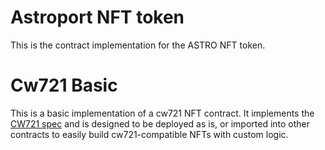 # Astroport NFT token

This is the contract implementation for the ASTRO NFT token.


# Cw721 Basic

This is a basic implementation of a cw721 NFT contract. It implements
the [CW721 spec](https://github.com/CosmWasm/cw-nfts/blob/main/contracts/cw721-base/README.md) and is designed to
be deployed as is, or imported into other contracts to easily build
cw721-compatible NFTs with custom logic.
